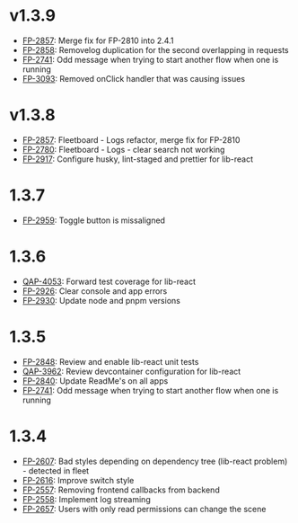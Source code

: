 # v1.3.9

- [FP-2857](https://movai.atlassian.net/browse/FP-2857): Merge fix for FP-2810 into 2.4.1
- [FP-2858](https://movai.atlassian.net/browse/FP-2858): Removelog duplication for the second overlapping in requests
- [FP-2741](https://movai.atlassian.net/browse/FP-2741): Odd message when trying to start another flow when one is running
- [FP-3093](https://movai.atlassian.net/browse/FP-3093): Removed onClick handler that was causing issues

# v1.3.8

- [FP-2857](https://movai.atlassian.net/browse/FP-2857): Fleetboard - Logs refactor, merge fix for FP-2810
- [FP-2780](https://movai.atlassian.net/browse/FP-2780): Fleetboard - Logs - clear search not working
- [FP-2917](https://movai.atlassian.net/browse/FP-2917): Configure husky, lint-staged and prettier for lib-react

# 1.3.7

- [FP-2959](https://movai.atlassian.net/browse/FP-2959): Toggle button is missaligned

# 1.3.6

- [QAP-4053](https://movai.atlassian.net/browse/QAP-4053): Forward test coverage for lib-react
- [FP-2926](https://movai.atlassian.net/browse/FP-2926): Clear console and app errors
- [FP-2930](https://movai.atlassian.net/browse/FP-2930): Update node and pnpm versions

# 1.3.5

- [FP-2848](https://movai.atlassian.net/browse/FP-2848): Review and enable lib-react unit tests
- [QAP-3962](https://movai.atlassian.net/browse/QAP-3962): Review devcontainer configuration for lib-react
- [FP-2840](https://movai.atlassian.net/browse/FP-2840): Update ReadMe's on all apps
- [FP-2741](https://movai.atlassian.net/browse/FP-2741): Odd message when trying to start another flow when one is running

# 1.3.4

- [FP-2607](https://movai.atlassian.net/browse/FP-2607): Bad styles depending on dependency tree (lib-react problem) - detected in fleet
- [FP-2616](https://movai.atlassian.net/browse/FP-2607): Improve switch style
- [FP-2557](https://movai.atlassian.net/browse/FP-2557): Removing frontend callbacks from backend
- [FP-2558](https://movai.atlassian.net/browse/FP-2558): Implement log streaming
- [FP-2657](https://movai.atlassian.net/browse/FP-2657): Users with only read permissions can change the scene
